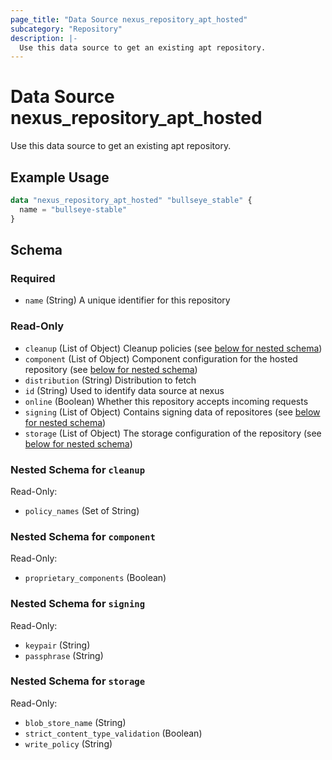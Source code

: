 ```yaml
---
page_title: "Data Source nexus_repository_apt_hosted"
subcategory: "Repository"
description: |-
  Use this data source to get an existing apt repository.
---
```

# Data Source nexus_repository_apt_hosted
Use this data source to get an existing apt repository.
## Example Usage
```terraform
data "nexus_repository_apt_hosted" "bullseye_stable" {
  name = "bullseye-stable"
}
```
<!-- schema generated by tfplugindocs -->
## Schema

### Required

- `name` (String) A unique identifier for this repository

### Read-Only

- `cleanup` (List of Object) Cleanup policies (see [below for nested schema](#nestedatt--cleanup))
- `component` (List of Object) Component configuration for the hosted repository (see [below for nested schema](#nestedatt--component))
- `distribution` (String) Distribution to fetch
- `id` (String) Used to identify data source at nexus
- `online` (Boolean) Whether this repository accepts incoming requests
- `signing` (List of Object) Contains signing data of repositores (see [below for nested schema](#nestedatt--signing))
- `storage` (List of Object) The storage configuration of the repository (see [below for nested schema](#nestedatt--storage))

<a id="nestedatt--cleanup"></a>
### Nested Schema for `cleanup`

Read-Only:

- `policy_names` (Set of String)


<a id="nestedatt--component"></a>
### Nested Schema for `component`

Read-Only:

- `proprietary_components` (Boolean)


<a id="nestedatt--signing"></a>
### Nested Schema for `signing`

Read-Only:

- `keypair` (String)
- `passphrase` (String)


<a id="nestedatt--storage"></a>
### Nested Schema for `storage`

Read-Only:

- `blob_store_name` (String)
- `strict_content_type_validation` (Boolean)
- `write_policy` (String)
